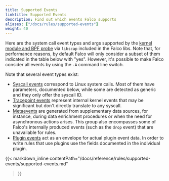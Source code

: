 ```yaml
---
title: Supported Events
linktitle: Supported Events
description: Find out which events Falco supports
aliases: ["/docs/rules/supported-events"]
weight: 40
---
```


Here are the system call event types and args supported by the [kernel module and BPF probe](/docs/event-sources/drivers) via `libscap` included in the Falco libs. Note that, for performance reasons, by default Falco will only consider a subset of them indicated in the table below with "yes". However, it's possible to make Falco consider all events by using the `-A` command line switch.

Note that several event types exist:
* [Syscall events](#syscall-events) correspond to Linux system calls. Most of them have parameters, documented below, while some are detected as generic and they only offer the syscall ID.
* [Tracepoint events](#tracepoint-events) represent internal kernel events that may be significant but don't directly translate to any syscall.
* [Metaevents](#metaevents) are generated from supplementary data sources, for instance, during data enrichment procedures or when the need for asynchronous actions arises. This group also encompasses some of Falco's internally produced events (such as the `drop` event) that are unavailable for rules.
* [Plugin events](#plugin-events) act as an envelope for actual plugin event data. In order to write rules that use plugins use the fields documented in the individual plugin.

<!--
generated with:
falco --list-events --markdown
-->

{{< markdown_inline
    contentPath="/docs/reference/rules/supported-events/supported-events.md"
>}}
